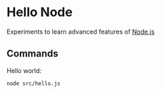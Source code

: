 # Hello Node

Experiments to learn advanced features of [Node.js](https://nodejs.org)

## Commands

Hello world:

```
node src/hello.js
```
